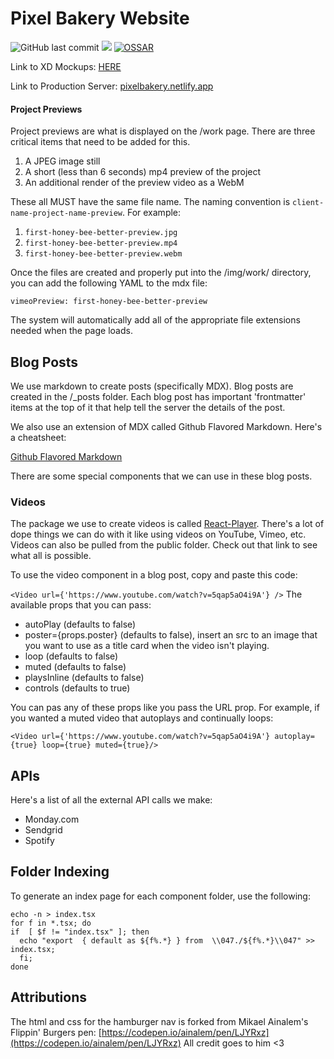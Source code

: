 # Pixel Bakery Website

![GitHub last commit](https://img.shields.io/github/last-commit/pixelbakery/pixelbakery-website)
![](https://api.checklyhq.com/v1/badges/checks/1ae52858-2167-4382-a9bd-d0787ba41243?style=flat&theme=dark)
[![OSSAR](https://github.com/pixelbakery/pixelbakery-website/actions/workflows/ossar.yml/badge.svg)](https://github.com/pixelbakery/pixelbakery-website/actions/workflows/ossar.yml)

Link to XD Mockups: [HERE](https://xd.adobe.com/view/a95dc4ca-cea6-4af3-be90-78a0cef0a1dd-fc0e/)

Link to Production Server: [pixelbakery.netlify.app](https://pixelbakery.netlify.app)

#### Project Previews

Project previews are what is displayed on the /work page. There are three critical items that need to be added for this.

1. A JPEG image still
2. A short (less than 6 seconds) mp4 preview of the project
3. An additional render of the preview video as a WebM

These all MUST have the same file name. The naming convention is `client-name-project-name-preview`. For example:

1. `first-honey-bee-better-preview.jpg`
2. `first-honey-bee-better-preview.mp4`
3. `first-honey-bee-better-preview.webm`

Once the files are created and properly put into the /img/work/ directory, you can add the following YAML to the mdx file:

`vimeoPreview: first-honey-bee-better-preview`

The system will automatically add all of the appropriate file extensions needed when the page loads.

## Blog Posts

We use markdown to create posts (specifically MDX). Blog posts are created in the /\_posts folder. Each blog post has important 'frontmatter' items at the top of it that help tell the server the details of the post.

We also use an extension of MDX called Github Flavored Markdown. Here's a cheatsheet:

[Github Flavored Markdown](https://github.com/adam-p/markdown-here/wiki/Markdown-Cheatsheet)

There are some special components that we can use in these blog posts.

### Videos

The package we use to create videos is called [React-Player](https://github.com/CookPete/react-player). There's a lot of dope things we can do with it like using videos on YouTube, Vimeo, etc. Videos can also be pulled from the public folder. Check out that link to see what all is possible.

To use the video component in a blog post, copy and paste this code:

`<Video url={'https://www.youtube.com/watch?v=5qap5aO4i9A'} />`
The available props that you can pass:

- autoPlay (defaults to false)
- poster={props.poster} (defaults to false), insert an src to an image that you want to use as a title card when the video isn't playing.
- loop (defaults to false)
- muted (defaults to false)
- playsInline (defaults to false)
- controls (defaults to true)

You can pas any of these props like you pass the URL prop. For example, if you wanted a muted video that autoplays and continually loops:

`<Video url={'https://www.youtube.com/watch?v=5qap5aO4i9A'} autoplay={true} loop={true} muted={true}/>`

## APIs

Here's a list of all the external API calls we make:

- Monday.com
- Sendgrid
- Spotify

## Folder Indexing

To generate an index page for each component folder, use the following:

```
echo -n > index.tsx
for f in *.tsx; do
if  [ $f != "index.tsx" ]; then
  echo "export  { default as ${f%.*} } from  \\047./${f%.*}\\047" >> index.tsx;
  fi;
done
```

## Attributions

The html and css for the hamburger nav is forked from Mikael Ainalem's Flippin' Burgers pen: [https://codepen.io/ainalem/pen/LJYRxz](https://codepen.io/ainalem/pen/LJYRxz) All credit goes to him <3
